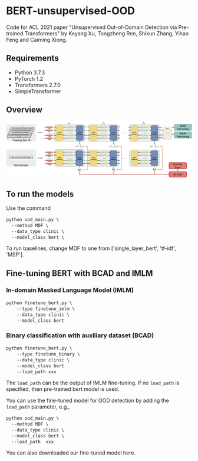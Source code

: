 # BERT-unsupervised-OOD
Code for ACL 2021 paper "Unsupervised Out-of-Domain Detection via Pre-trained Transformers" by Keyang Xu, Tongzheng Ren, Shikun Zhang, Yihao Feng and Caiming Xiong.

## Requirements

* Python 3.7.3
* PyTorch 1.2
* Transformers 2.7.0
* SimpleTransformer

## Overview
![An overview of using Mahalanobis distance features (MDF) extracted from a pre-trained transformer $f$ to detect out-of-domain data.](overview.jpg)

## To run the models
Use the command 
```
python ood_main.py \
  --method MDF \
  --data_type clinic \
  --model_class bert \
```

To run baselines, change MDF to one from ['single_layer_bert', 'tf-idf', 'MSP']. 


## Fine-tuning BERT with BCAD and IMLM

### In-domain Masked Language Model (IMLM)
```
python finetune_bert.py \
    --type finetune_imlm \ 
    --data_type clinic \ 
    --model_class bert
```

### Binary   classification   with   auxiliary   dataset (BCAD)
```
python finetune_bert.py \
    --type finetune_binary \ 
    --data_type clinic \ 
    --model_class bert
    --load_path xxx
```
The ``load_path`` can be the output of IMLM fine-tuning. If no ``load_path`` is specified, then pre-trained bert model is used. 

You can use the fine-tuned model for OOD detection by adding the ``load_path`` parameter, e.g., 

```
python ood_main.py \
  --method MDF \
  --data_type clinic \
  --model_class bert \
  --load_path  xxx  
```

You can also downloaded our fine-tuned model here. 